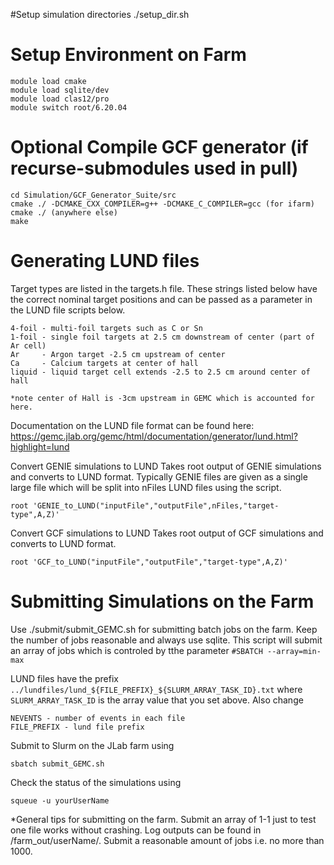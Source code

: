 #Setup simulation directories 
./setup_dir.sh

# Setup Environment on Farm
```
module load cmake
module load sqlite/dev
module load clas12/pro
module switch root/6.20.04
```

# Optional Compile GCF generator (if recurse-submodules used in pull)
```
cd Simulation/GCF_Generator_Suite/src
cmake ./ -DCMAKE_CXX_COMPILER=g++ -DCMAKE_C_COMPILER=gcc (for ifarm)
cmake ./ (anywhere else)
make
```

# Generating LUND files
Target types are listed in the targets.h file. These strings listed below have the correct nominal target positions and can be passed as a parameter in the LUND file scripts below.
```
4-foil - multi-foil targets such as C or Sn
1-foil - single foil targets at 2.5 cm downstream of center (part of Ar cell)
Ar     - Argon target -2.5 cm upstream of center
Ca     - Calcium targets at center of hall
liquid - liquid target cell extends -2.5 to 2.5 cm around center of hall

*note center of Hall is -3cm upstream in GEMC which is accounted for here.
```

Documentation on the LUND file format can be found here:
https://gemc.jlab.org/gemc/html/documentation/generator/lund.html?highlight=lund

Convert GENIE simulations to LUND
Takes root output of GENIE simulations and converts to LUND format. Typically GENIE files are given as a single large file which will be split into nFiles LUND files using the script.
```
root 'GENIE_to_LUND("inputFile","outputFile",nFiles,"target-type",A,Z)'
```

Convert GCF simulations to LUND
Takes root output of GCF simulations and converts to LUND format.
```
root 'GCF_to_LUND("inputFile","outputFile","target-type",A,Z)'
```

# Submitting Simulations on the Farm
Use ./submit/submit_GEMC.sh for submitting batch jobs on the farm. Keep the number of jobs reasonable and always use sqlite. This script will submit an array of jobs which is controled by tthe parameter ```#SBATCH --array=min-max```

LUND files have the prefix ```../lundfiles/lund_${FILE_PREFIX}_${SLURM_ARRAY_TASK_ID}.txt``` where ```SLURM_ARRAY_TASK_ID``` is the array value that you set above.
Also change
```
NEVENTS - number of events in each file
FILE_PREFIX - lund file prefix
```

Submit to Slurm on the JLab farm using
```
sbatch submit_GEMC.sh
```

Check the status of the simulations using
```
squeue -u yourUserName
```

*General tips for submitting on the farm. Submit an array of 1-1 just to test one file works without crashing. Log outputs can be found in /farm_out/userName/. Submit a reasonable amount of jobs i.e. no more than 1000. 

